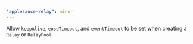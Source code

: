 ```yaml
---
"applesauce-relay": minor
---
```


Allow `keepAlive`, `eoseTimeout`, and `eventTimeout` to be set when creating a `Relay` or `RelayPool`
